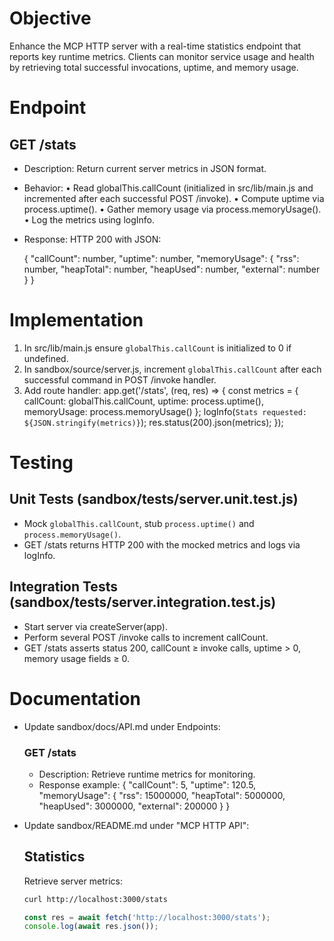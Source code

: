 # Objective
Enhance the MCP HTTP server with a real-time statistics endpoint that reports key runtime metrics. Clients can monitor service usage and health by retrieving total successful invocations, uptime, and memory usage.

# Endpoint

## GET /stats
- Description: Return current server metrics in JSON format.
- Behavior:
  • Read globalThis.callCount (initialized in src/lib/main.js and incremented after each successful POST /invoke).
  • Compute uptime via process.uptime().
  • Gather memory usage via process.memoryUsage().
  • Log the metrics using logInfo.
- Response: HTTP 200 with JSON:

  {
    "callCount": number,
    "uptime": number,
    "memoryUsage": {
      "rss": number,
      "heapTotal": number,
      "heapUsed": number,
      "external": number
    }
  }

# Implementation
1. In src/lib/main.js ensure `globalThis.callCount` is initialized to 0 if undefined.
2. In sandbox/source/server.js, increment `globalThis.callCount` after each successful command in POST /invoke handler.
3. Add route handler:
   app.get('/stats', (req, res) => {
     const metrics = {
       callCount: globalThis.callCount,
       uptime: process.uptime(),
       memoryUsage: process.memoryUsage()
     };
     logInfo(`Stats requested: ${JSON.stringify(metrics)}`);
     res.status(200).json(metrics);
   });

# Testing

## Unit Tests (sandbox/tests/server.unit.test.js)
- Mock `globalThis.callCount`, stub `process.uptime()` and `process.memoryUsage()`.
- GET /stats returns HTTP 200 with the mocked metrics and logs via logInfo.

## Integration Tests (sandbox/tests/server.integration.test.js)
- Start server via createServer(app).
- Perform several POST /invoke calls to increment callCount.
- GET /stats asserts status 200, callCount ≥ invoke calls, uptime > 0, memory usage fields ≥ 0.

# Documentation

- Update sandbox/docs/API.md under Endpoints:

  ### GET /stats
  - Description: Retrieve runtime metrics for monitoring.
  - Response example:
    {
      "callCount": 5,
      "uptime": 120.5,
      "memoryUsage": { "rss": 15000000, "heapTotal": 5000000, "heapUsed": 3000000, "external": 200000 }
    }

- Update sandbox/README.md under "MCP HTTP API":

  ## Statistics
  Retrieve server metrics:
  ```bash
  curl http://localhost:3000/stats
  ```
  ```js
  const res = await fetch('http://localhost:3000/stats');
  console.log(await res.json());
  ```